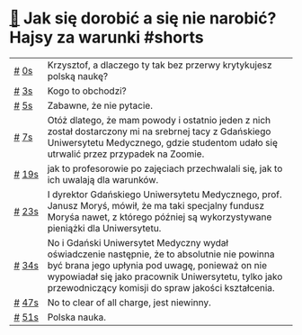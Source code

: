 # [🔗](https://www.youtube.com/watch?v=uUzpwgUtY_Y) Jak się dorobić a się nie narobić? Hajsy za warunki #shorts

<table>
    <tr id="t0">
        <td><a href="#t0">#</a>&nbsp;<a href="https://www.youtube.com/watch?v=uUzpwgUtY_Y&t=0">0s</a></td>
        <td>Krzysztof, a dlaczego ty tak bez przerwy krytykujesz polską naukę?</td>
    </tr>
    <tr id="t3">
        <td><a href="#t3">#</a>&nbsp;<a href="https://www.youtube.com/watch?v=uUzpwgUtY_Y&t=3">3s</a></td>
        <td>Kogo to obchodzi?</td>
    </tr>
    <tr id="t5">
        <td><a href="#t5">#</a>&nbsp;<a href="https://www.youtube.com/watch?v=uUzpwgUtY_Y&t=5">5s</a></td>
        <td>Zabawne, że nie pytacie.</td>
    </tr>
    <tr id="t7">
        <td><a href="#t7">#</a>&nbsp;<a href="https://www.youtube.com/watch?v=uUzpwgUtY_Y&t=7">7s</a></td>
        <td>Otóż dlatego, że mam powody i ostatnio jeden z nich został dostarczony mi na srebrnej tacy z Gdańskiego Uniwersytetu Medycznego, gdzie studentom udało się utrwalić przez przypadek na Zoomie.</td>
    </tr>
    <tr id="t19">
        <td><a href="#t19">#</a>&nbsp;<a href="https://www.youtube.com/watch?v=uUzpwgUtY_Y&t=19">19s</a></td>
        <td>jak to profesorowie po zajęciach przechwalali się, jak to ich uwalają dla warunków.</td>
    </tr>
    <tr id="t23">
        <td><a href="#t23">#</a>&nbsp;<a href="https://www.youtube.com/watch?v=uUzpwgUtY_Y&t=23">23s</a></td>
        <td>I dyrektor Gdańskiego Uniwersytetu Medycznego, prof. Janusz Moryś, mówił, że ma taki specjalny fundusz Moryśa nawet, z którego później są wykorzystywane pieniążki dla Uniwersytetu.</td>
    </tr>
    <tr id="t34">
        <td><a href="#t34">#</a>&nbsp;<a href="https://www.youtube.com/watch?v=uUzpwgUtY_Y&t=34">34s</a></td>
        <td>No i Gdański Uniwersytet Medyczny wydał oświadczenie następnie, że to absolutnie nie powinna być brana jego upłynia pod uwagę, ponieważ on nie wypowiadał się jako pracownik Uniwersytetu, tylko jako przewodniczący komisji do spraw jakości kształcenia.</td>
    </tr>
    <tr id="t47">
        <td><a href="#t47">#</a>&nbsp;<a href="https://www.youtube.com/watch?v=uUzpwgUtY_Y&t=47">47s</a></td>
        <td>No to clear of all charge, jest niewinny.</td>
    </tr>
    <tr id="t51">
        <td><a href="#t51">#</a>&nbsp;<a href="https://www.youtube.com/watch?v=uUzpwgUtY_Y&t=51">51s</a></td>
        <td>Polska nauka.</td>
    </tr>
</table>